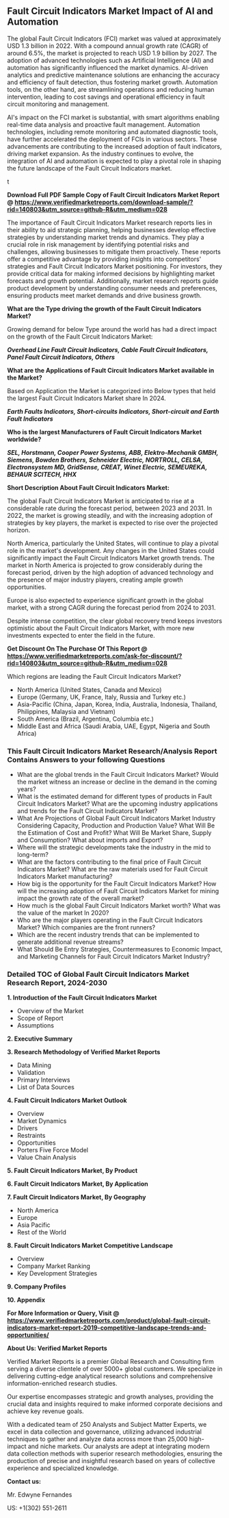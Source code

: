 <h2>Fault Circuit Indicators Market Impact of AI and Automation</h2><p>The global Fault Circuit Indicators (FCI) market was valued at approximately USD 1.3 billion in 2022. With a compound annual growth rate (CAGR) of around 6.5%, the market is projected to reach USD 1.9 billion by 2027. The adoption of advanced technologies such as Artificial Intelligence (AI) and automation has significantly influenced the market dynamics. AI-driven analytics and predictive maintenance solutions are enhancing the accuracy and efficiency of fault detection, thus fostering market growth. Automation tools, on the other hand, are streamlining operations and reducing human intervention, leading to cost savings and operational efficiency in fault circuit monitoring and management.</p><p>AI's impact on the FCI market is substantial, with smart algorithms enabling real-time data analysis and proactive fault management. Automation technologies, including remote monitoring and automated diagnostic tools, have further accelerated the deployment of FCIs in various sectors. These advancements are contributing to the increased adoption of fault indicators, driving market expansion. As the industry continues to evolve, the integration of AI and automation is expected to play a pivotal role in shaping the future landscape of the Fault Circuit Indicators market.</p>t</p><p id="" class=""><strong>Download Full PDF Sample Copy of Fault Circuit Indicators Market Report @ <a href="https://www.verifiedmarketreports.com/download-sample/?rid=140803&utm_source=github-R&utm_medium=028" target="_blank">https://www.verifiedmarketreports.com/download-sample/?rid=140803&utm_source=github-R&utm_medium=028</a></strong></p><p>The importance of&nbsp;Fault Circuit Indicators Market research reports lies in their ability to aid strategic planning, helping businesses develop effective strategies by understanding market trends and dynamics. They play a crucial role in risk management by identifying potential risks and challenges, allowing businesses to mitigate them proactively. These reports offer a competitive advantage by providing insights into competitors' strategies and Fault Circuit Indicators Market positioning. For investors, they provide critical data for making informed decisions by highlighting market forecasts and growth potential. Additionally, market research reports guide product development by understanding consumer needs and preferences, ensuring products meet market demands and drive business growth.</p><p><strong>What are the&nbsp;Type driving the growth of the Fault Circuit Indicators Market?</strong></p><p id="" class="">Growing demand for below Type around the world has had a direct impact on the growth of the Fault Circuit Indicators Market:</p><em><strong>Overhead Line Fault Circuit Indicators, Cable Fault Circuit Indicators, Panel Fault Circuit Indicators, Others</strong></em></p><strong>What are the&nbsp;Applications&nbsp;of Fault Circuit Indicators Market available in the Market?</strong></p><p id="" class="">Based on Application the Market is categorized into Below types that held the largest Fault Circuit Indicators Market share In 2024.</p><em><strong>Earth Faults Indicators, Short-circuits Indicators, Short-circuit and Earth Fault Indicators</strong></em></p><strong>Who is the largest Manufacturers of Fault Circuit Indicators Market worldwide?</strong></p><p><em><strong>SEL, Horstmann, Cooper Power Systems, ABB, Elektro-Mechanik GMBH, Siemens, Bowden Brothers, Schneider Electric, NORTROLL, CELSA, Electronsystem MD, GridSense, CREAT, Winet Electric, SEMEUREKA, BEHAUR SCITECH, HHX</strong></em></p><p id="" class=""><strong>Short Description About Fault Circuit Indicators Market:</strong></p><p>The global Fault Circuit Indicators Market is anticipated to rise at a considerable rate during the forecast period, between 2023 and 2031. In 2022, the market is growing steadily, and with the increasing adoption of strategies by key players, the market is expected to rise over the projected horizon.</p><p>North America, particularly the United States, will continue to play a pivotal role in the market's development. Any changes in the United States could significantly impact the Fault Circuit Indicators Market growth trends. The market in North America is projected to grow considerably during the forecast period, driven by the high adoption of advanced technology and the presence of major industry players, creating ample growth opportunities.</p><p>Europe is also expected to experience significant growth in the global market, with a strong CAGR during the forecast period from 2024 to 2031.</p><p>Despite intense competition, the clear global recovery trend keeps investors optimistic about the Fault Circuit Indicators Market, with more new investments expected to enter the field in the future.</p><p id="" class=""><strong>Get Discount On The Purchase Of This Report @ <a href="https://www.verifiedmarketreports.com/ask-for-discount/?rid=140803&utm_source=github-R&utm_medium=028" target="_blank">https://www.verifiedmarketreports.com/ask-for-discount/?rid=140803&utm_source=github-R&utm_medium=028</a></strong></p>Which regions are leading the Fault Circuit Indicators Market?</p><ul><li>North America (United States, Canada and Mexico)</li><li>Europe (Germany, UK, France, Italy, Russia and Turkey etc.)</li><li>Asia-Pacific (China, Japan, Korea, India, Australia, Indonesia, Thailand, Philippines, Malaysia and Vietnam)</li><li>South America (Brazil, Argentina, Columbia etc.)</li><li>Middle East and Africa (Saudi Arabia, UAE, Egypt, Nigeria and South Africa)</li></ul><h3 id="" class="">This Fault Circuit Indicators Market Research/Analysis Report Contains Answers to your following Questions</h3><ul><li>What are the global trends in the Fault Circuit Indicators Market? Would the market witness an increase or decline in the demand in the coming years?</li><li>What is the estimated demand for different types of products in Fault Circuit Indicators Market? What are the upcoming industry applications and trends for the Fault Circuit Indicators Market?</li><li>What Are Projections of Global Fault Circuit Indicators Market Industry Considering Capacity, Production and Production Value? What Will Be the Estimation of Cost and Profit? What Will Be Market Share, Supply and Consumption? What about imports and Export?</li><li>Where will the strategic developments take the industry in the mid to long-term?</li><li>What are the factors contributing to the final price of Fault Circuit Indicators Market? What are the raw materials used for Fault Circuit Indicators Market manufacturing?</li><li>How big is the opportunity for the Fault Circuit Indicators Market? How will the increasing adoption of Fault Circuit Indicators Market for mining impact the growth rate of the overall market?</li><li>How much is the global Fault Circuit Indicators Market worth? What was the value of the market In 2020?</li><li>Who are the major players operating in the Fault Circuit Indicators Market? Which companies are the front runners?</li><li>Which are the recent industry trends that can be implemented to generate additional revenue streams?</li><li>What Should Be Entry Strategies, Countermeasures to Economic Impact, and Marketing Channels for Fault Circuit Indicators Market Industry?</li></ul><h3 id="" class="">Detailed TOC of Global Fault Circuit Indicators Market Research Report, 2024-2030</h3><p id="" class=""><strong>1. Introduction of the Fault Circuit Indicators Market</strong></p><ul><li>Overview of the Market</li><li>Scope of Report</li><li>Assumptions</li></ul><p id="" class=""><strong>2. Executive Summary</strong></p><p id="" class=""><strong>3. Research Methodology of Verified Market Reports</strong></p><ul><li>Data Mining</li><li>Validation</li><li>Primary Interviews</li><li>List of Data Sources</li></ul><p id="" class=""><strong>4. Fault Circuit Indicators Market Outlook</strong></p><ul><li>Overview</li><li>Market Dynamics</li><li>Drivers</li><li>Restraints</li><li>Opportunities</li><li>Porters Five Force Model</li><li>Value Chain Analysis</li></ul><p id="" class=""><strong>5. Fault Circuit Indicators Market, By Product</strong></p><p id="" class=""><strong>6. Fault Circuit Indicators Market, By Application</strong></p><p id="" class=""><strong>7. Fault Circuit Indicators Market, By Geography</strong></p><ul><li>North America</li><li>Europe</li><li>Asia Pacific</li><li>Rest of the World</li></ul><p id="" class=""><strong>8. Fault Circuit Indicators Market Competitive Landscape</strong></p><ul><li>Overview</li><li>Company Market Ranking</li><li>Key Development Strategies</li></ul><p id="" class=""><strong>9. Company Profiles</strong></p><p id="" class=""><strong>10. Appendix</strong></p><p id="" class=""><strong>For More Information or Query, Visit @ <a href="https://www.verifiedmarketreports.com/product/global-fault-circuit-indicators-market-report-2019-competitive-landscape-trends-and-opportunities/" target="_blank">https://www.verifiedmarketreports.com/product/global-fault-circuit-indicators-market-report-2019-competitive-landscape-trends-and-opportunities/</a></strong></p><p id="" class=""><strong>About Us: Verified Market Reports</strong></p><p id="" class="">Verified Market Reports is a premier Global Research and Consulting firm serving a diverse clientele of over 5000+ global customers. We specialize in delivering cutting-edge analytical research solutions and comprehensive information-enriched research studies.</p><p id="" class="">Our expertise encompasses strategic and growth analyses, providing the crucial data and insights required to make informed corporate decisions and achieve key revenue goals.</p><p id="" class="">With a dedicated team of 250 Analysts and Subject Matter Experts, we excel in data collection and governance, utilizing advanced industrial techniques to gather and analyze data across more than 25,000 high-impact and niche markets. Our analysts are adept at integrating modern data collection methods with superior research methodologies, ensuring the production of precise and insightful research based on years of collective experience and specialized knowledge.</p><p id="" class=""><strong>Contact us:</strong></p><p id="" class="">Mr. Edwyne Fernandes</p><p id="" class="">US: +1(302) 551-2611</p>